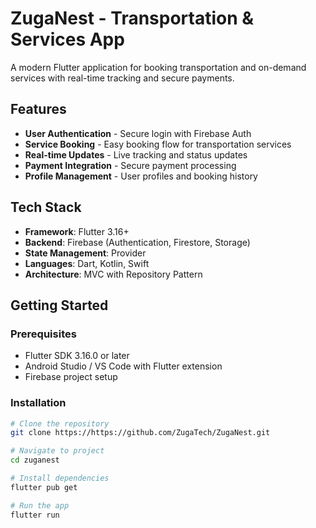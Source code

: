 # ZugaNest - Transportation & Services App

A modern Flutter application for booking transportation and on-demand services with real-time tracking and secure payments.

##  Features
- **User Authentication** - Secure login with Firebase Auth
- **Service Booking** - Easy booking flow for transportation services  
- **Real-time Updates** - Live tracking and status updates
- **Payment Integration** - Secure payment processing
- **Profile Management** - User profiles and booking history

##  Tech Stack
- **Framework**: Flutter 3.16+
- **Backend**: Firebase (Authentication, Firestore, Storage)
- **State Management**: Provider
- **Languages**: Dart, Kotlin, Swift
- **Architecture**: MVC with Repository Pattern

##  Getting Started

### Prerequisites
- Flutter SDK 3.16.0 or later
- Android Studio / VS Code with Flutter extension
- Firebase project setup

### Installation
```bash
# Clone the repository
git clone https://https://github.com/ZugaTech/ZugaNest.git

# Navigate to project
cd zuganest

# Install dependencies
flutter pub get

# Run the app
flutter run
